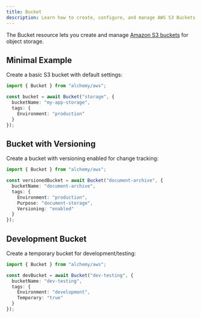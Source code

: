 ```yaml
---
title: Bucket
description: Learn how to create, configure, and manage AWS S3 Buckets using Alchemy for object storage in your cloud applications.
---
```



The Bucket resource lets you create and manage [Amazon S3 buckets](https://docs.aws.amazon.com/AmazonS3/latest/userguide/Welcome.html) for object storage.

## Minimal Example

Create a basic S3 bucket with default settings:

```ts
import { Bucket } from "alchemy/aws";

const bucket = await Bucket("storage", {
  bucketName: "my-app-storage",
  tags: {
    Environment: "production"
  }
});
```

## Bucket with Versioning

Create a bucket with versioning enabled for change tracking:

```ts
import { Bucket } from "alchemy/aws";

const versionedBucket = await Bucket("document-archive", {
  bucketName: "document-archive",
  tags: {
    Environment: "production",
    Purpose: "document-storage",
    Versioning: "enabled"
  }
});
```

## Development Bucket

Create a temporary bucket for development/testing:

```ts
import { Bucket } from "alchemy/aws";

const devBucket = await Bucket("dev-testing", {
  bucketName: "dev-testing",
  tags: {
    Environment: "development",
    Temporary: "true"
  }
});
```
